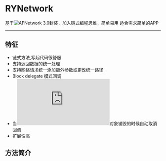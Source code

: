 # RYNetwork
基于![AFNetwork](https://github.com/AFNetworking/AFNetworking)  3.0封装，加入链式编程思维，简单易用 适合需求简单的APP

---

## 特征
* 链式方法,写起代码很舒服
* 支持返回数据的统一处理
* 支持网络请求统一添加额外参数或更改统一路径
* Block delegate 模式回调
* 当![RYNetworkHandler](https://github.com/ruoyi/RYNetwork/blob/master/NetWork/RYNetWork/RYNetworkHandler.h)对象销毁的时候自动取消回调
* 扩展性高

## 方法简介


